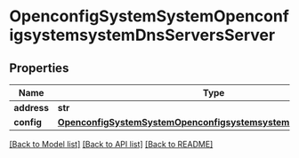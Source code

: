 # OpenconfigSystemSystemOpenconfigsystemsystemDnsServersServer

## Properties
Name | Type | Description | Notes
------------ | ------------- | ------------- | -------------
**address** | **str** |  | 
**config** | [**OpenconfigSystemSystemOpenconfigsystemsystemDnsServersConfig**](OpenconfigSystemSystemOpenconfigsystemsystemDnsServersConfig.md) |  | [optional] 

[[Back to Model list]](../README.md#documentation-for-models) [[Back to API list]](../README.md#documentation-for-api-endpoints) [[Back to README]](../README.md)


